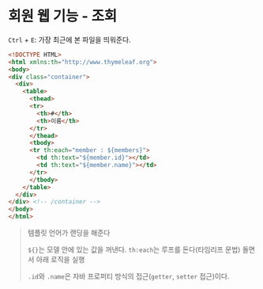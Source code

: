 # 회원 웹 기능 - 조회

`Ctrl` + `E`: 가장 최근에 본 파일을 띄워준다.

```html
<!DOCTYPE HTML>
<html xmlns:th="http://www.thymeleaf.org">
<body>
<div class="container">
  <div>
    <table>
      <thead>
      <tr>
        <th>#</th>
        <th>이름</th>
      </tr>
      </thead>
      <tbody>
      <tr th:each="member : ${members}">
        <td th:text="${member.id}"></td>
        <td th:text="${member.name}"></td>
      </tr>
      </tbody>
    </table>
  </div>
</div> <!-- /container -->
</body>
</html>
```

> 템플릿 언어가 랜딩을 해준다
>
> `${}`는 모델 안에 있는 값을 꺼낸다. `th:each`는 루프를 돈다(타임리프 문법) 돌면서 아래 로직을 실행
>
> `.id`와 `.name`은 자바 프로퍼티 방식의 접근(`getter`, `setter` 접근)이다. 